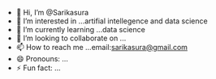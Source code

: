 - 👋 Hi, I’m @Sarikasura
- 👀 I’m interested in ...artifial intellegence and data science
- 🌱 I’m currently learning ...data science 
- 💞️ I’m looking to collaborate on ...
- 📫 How to reach me ...email:sarikasura@gmail.com
- 😄 Pronouns: ...
- ⚡ Fun fact: ...

<!---
Sarikasura/Sarikasura is a ✨ special ✨ repository because its `README.md` (this file) appears on your GitHub profile.
You can click the Preview link to take a look at your changes.
--->
